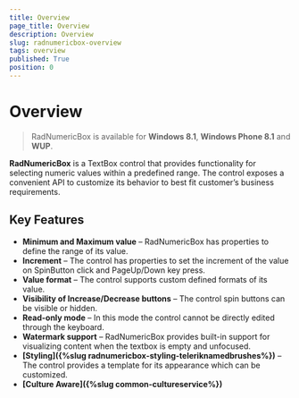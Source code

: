 ```yaml
---
title: Overview
page_title: Overview
description: Overview
slug: radnumericbox-overview
tags: overview
published: True
position: 0
---
```


# Overview

>RadNumericBox is available for **Windows 8.1**, **Windows Phone 8.1** and **WUP**.

**RadNumericBox** is a TextBox control that provides functionality for selecting numeric values within a predefined range. The control exposes a convenient API to customize its behavior to best fit customer’s business requirements.

## Key Features

* **Minimum and Maximum value** – RadNumericBox has properties to define the range of its value.
* **Increment** – The control has properties to set the increment of the value on SpinButton click and PageUp/Down key press.
* **Value format** – The control supports custom defined formats of its value.
* **Visibility of Increase/Decrease buttons** – The control spin buttons can be visible or hidden.
* **Read-only mode** – In this mode the control cannot be directly edited through the keyboard.
* **Watermark support** – RadNumericBox provides built-in support for visualizing content when the textbox is empty and unfocused.
* **[Styling]({%slug radnumericbox-styling-teleriknamedbrushes%})** – The control provides a template for its appearance which can be customized.
* **[Culture Aware]({%slug common-cultureservice%})**
